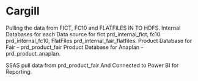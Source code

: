# Cargill

Pulling the data from FICT, FC10 and FLATFILES IN TO HDFS. Internal Databases for each Data source for fict prd_internal_fict,
fc10 prd_internal_fc10, FlatFiles prd_internal_fair_flatfiles. Product Database for Fair - 
prd_product_fair Product Database for Anaplan - prd_product_anaplan.

SSAS pull data from prd_product_fair And Connected to Power BI for Reporting.



